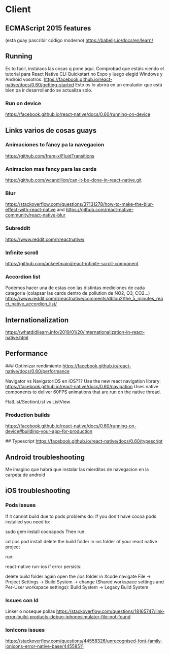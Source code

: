 # Client

## ECMAScript 2015 features 
(está guay pascribir código moderno)
https://babeljs.io/docs/en/learn/

## Running
Es to facil, instalaos las cosas q pone aqui. Comprobad que estáis viendo 
el tutorial para React Native CLI Quickstart no Expo y luego elegid Windows y Android vosotros.
https://facebook.github.io/react-native/docs/0.60/getting-started
Esto os lo abrirá en un emulador que está bien pa ir desarrollando se actualiza solo.

### Run on device
https://facebook.github.io/react-native/docs/0.60/running-on-device 

## Links varios de cosas guays

### Animaciones to fancy pa la navegacion
https://github.com/fram-x/FluidTransitions

### Animacion mas fancy para las cards
https://github.com/wcandillon/can-it-be-done-in-react-native.git

### Blur
https://stackoverflow.com/questions/37131278/how-to-make-the-blur-effect-with-react-native
and https://github.com/react-native-community/react-native-blur

### Subreddit
https://www.reddit.com/r/reactnative/

### Infinite scroll
https://github.com/ankeetmaini/react-infinite-scroll-component

### Accordion list
Podemos hacer una de estas con las distintas mediciones de cada categoria (colapsar las cards dentro de pollution de NO2, O3, CO2...)
https://www.reddit.com/r/reactnative/comments/dbtxu2/the_5_minutes_react_native_accordion_list/


## Internationalization
https://whatdidilearn.info/2019/01/20/internationalization-in-react-native.html

## Performance

### Optimizar rendimiento
https://facebook.github.io/react-native/docs/0.60/performance

Navigator vs NavigatorIOS en iOS???
Use the new react navigation library: https://facebook.github.io/react-native/docs/0.60/navigation
Uses native components to deliver 60FPS animations that are run on the native thread.

FlatList/SectionList vs ListView

### Production builds
https://facebook.github.io/react-native/docs/0.60/running-on-device#building-your-app-for-production

## Typescript
https://facebook.github.io/react-native/docs/0.60/typescript

## Android troubleshooting
Me imagino que habrá que instalar las mierditas de navegacion en la carpeta de android

## iOS troubleshooting
### Pods issues
If it cannot build due to pods problems do:
If you don't have cocoa pods installed you need to:

sudo gem install cocoapods
Then run:

cd /ios
pod install
delete the build folder in ios folder of your react native project

run:

react-native run-ios
if error persists:

delete build folder again
open the /ios folder in Xcode
navigate File -> Project Settings -> Build System -> change (Shared workspace settings and Per-User workspace settings): Build System -> Legacy Build System


### Issues con ld
Linker o noseque pollas https://stackoverflow.com/questions/18165747/link-error-build-products-debug-iphonesimulator-file-not-found
### IonIcons issues
https://stackoverflow.com/questions/44558326/unrecognised-font-family-ionicons-error-native-base/44558511
